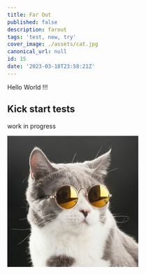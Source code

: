 ```yaml
---
title: Far Out
published: false
description: farout
tags: 'test, new, try'
cover_image: ./assets/cat.jpg
canonical_url: null
id: 15
date: '2023-03-18T23:58:21Z'
---
```


Hello World !!!

## Kick start tests

work in progress

![and some pictures too](./assets/cat.jpg)
